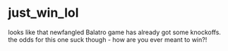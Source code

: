 # just_win_lol

looks like that newfangled Balatro game has already got some knockoffs.
the odds for this one suck though - how are you ever meant to win?!